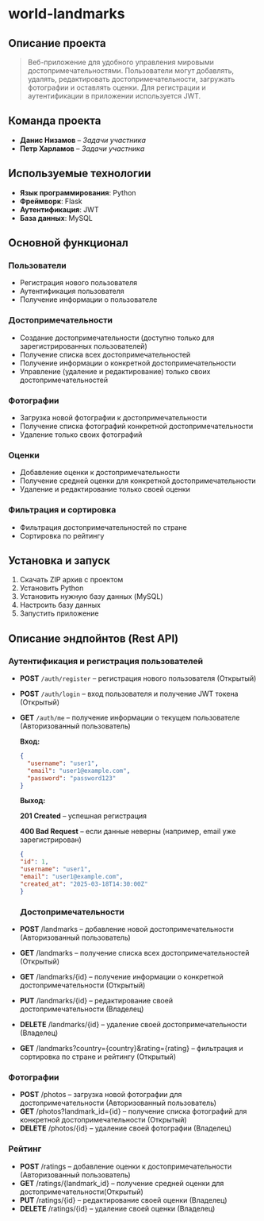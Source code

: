 # world-landmarks

## Описание проекта
> Веб-приложение для удобного управления мировыми достопримечательностями. Пользователи могут добавлять, удалять, редактировать достопримечательности, загружать фотографии и оставлять оценки. Для регистрации и аутентификации в приложении используется JWT.

## Команда проекта
- **Данис Низамов** – *Задачи участника*
- **Петр Харламов** – *Задачи участника*

## Используемые технологии
- **Язык программирования**: Python
- **Фреймворк**: Flask
- **Аутентификация**: JWT
- **База данных**: MySQL

## Основной функционал

### Пользователи
- Регистрация нового пользователя
- Аутентификация пользователя
- Получение информации о пользователе

### Достопримечательности
- Создание достопримечательности (доступно только для зарегистрированных пользователей)
- Получение списка всех достопримечательностей
- Получение информации о конкретной достопримечательности
- Управление (удаление и редактирование) только своих достопримечательностей

### Фотографии
- Загрузка новой фотографии к достопримечательности
- Получение списка фотографий конкретной достопримечательности
- Удаление только своих фотографий

### Оценки
- Добавление оценки к достопримечательности
- Получение средней оценки для конкретной достопримечательности
- Удаление и редактирование только своей оценки

### Фильтрация и сортировка
- Фильтрация достопримечательностей по стране
- Сортировка по рейтингу

## Установка и запуск
1. Скачать ZIP архив с проектом
2. Установить Python
3. Установить нужную базу данных (MySQL)
4. Настроить базу данных
5. Запустить приложение

## Описание эндпойнтов (Rest API)

### Аутентификация и регистрация пользователей

- **POST** `/auth/register` – регистрация нового пользователя (Открытый)
- **POST** `/auth/login` – вход пользователя и получение JWT токена (Открытый)
- **GET** `/auth/me` – получение информации о текущем пользователе (Авторизованный пользователь)
  
  **Вход:**
  ```json
  {
    "username": "user1",
    "email": "user1@example.com",
    "password": "password123"
  }
  ```
  **Выход:**
  
  **201 Created** – успешная регистрация

  **400 Bad Request** – если данные неверны (например, email уже зарегистрирован)

  ```json
  {
  "id": 1,
  "username": "user1",
  "email": "user1@example.com",
  "created_at": "2025-03-18T14:30:00Z"
  }
  ```

  
  ### Достопримечательности
  
 - **POST** /landmarks – добавление новой достопримечательности (Авторизованный пользователь)

 - **GET** /landmarks – получение списка всех достопримечательностей (Открытый)
  
 - **GET** /landmarks/{id} – получение информации о конкретной достопримечательности (Открытый)
  
 - **PUT** /landmarks/{id} – редактирование своей достопримечательности (Владелец)
  
 - **DELETE** /landmarks/{id} – удаление своей достопримечательности (Владелец)
  
 - **GET** /landmarks?country={country}&rating={rating} – фильтрация и сортировка по стране и рейтингу (Открытый)

  ### Фотографии
 - **POST** /photos – загрузка новой фотографии для достопримечательности (Авторизованный пользователь)
 - **GET** /photos?landmark_id={id} – получение списка фотографий для конкретной достопримечательности (Открытый)
 - **DELETE** /photos/{id} – удаление своей фотографии (Владелец)

  ### Рейтинг
  - **POST** /ratings – добавление оценки к достопримечательности (Авторизованный пользователь)
  - **GET** /ratings/{landmark_id} – получение средней оценки для достопримечательности(Открытый)
  - **PUT** /ratings/{id} – редактирование своей оценки (Владелец)
  - **DELETE** /ratings/{id} – удаление своей оценки (Владелец)




